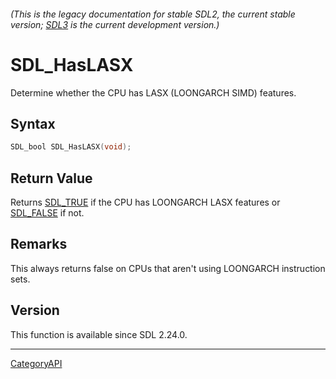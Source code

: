 ###### (This is the legacy documentation for stable SDL2, the current stable version; [SDL3](https://wiki.libsdl.org/SDL3/) is the current development version.)
# SDL_HasLASX

Determine whether the CPU has LASX (LOONGARCH SIMD) features.

## Syntax

```c
SDL_bool SDL_HasLASX(void);

```

## Return Value

Returns [SDL_TRUE](SDL_TRUE) if the CPU has LOONGARCH LASX features or
[SDL_FALSE](SDL_FALSE) if not.

## Remarks

This always returns false on CPUs that aren't using LOONGARCH instruction
sets.

## Version

This function is available since SDL 2.24.0.

----
[CategoryAPI](CategoryAPI)

